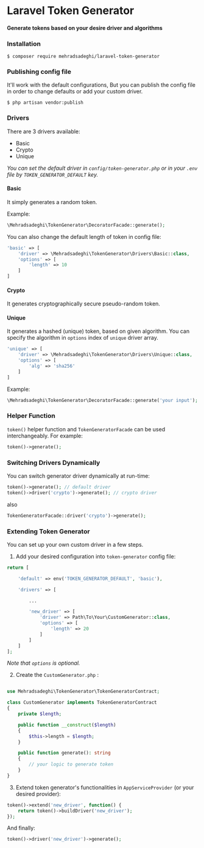 # Laravel Token Generator
#### Generate tokens based on your desire driver and algorithms

### Installation
`$ composer require mehradsadeghi/laravel-token-generator`

### Publishing config file
It'll work with the default configurations, But you can publish the config file in order to change defaults or add your custom driver.

`$ php artisan vendor:publish`

### Drivers
There are 3 drivers available: 
- Basic
- Crypto
- Unique

*You can set the default driver in `config/token-generator.php` or in your `.env` file by `TOKEN_GENERATOR_DEFAULT` key.*

#### Basic
It simply generates a random token.

Example:
```php
\Mehradsadeghi\TokenGenerator\DecoratorFacade::generate();
```
You can also change the default length of token in config file:
```php
'basic' => [
    'driver' => \Mehradsadeghi\TokenGenerator\Drivers\Basic::class,
    'options' => [
        'length' => 10
    ]
]
```
         
#### Crypto
It generates cryptographically secure pseudo-random token.
 
#### Unique
It generates a hashed (unique) token, based on given algorithm. You can specify the algorithm in `options` index of `unique` driver array.
```php
'unique' => [
    'driver' => \Mehradsadeghi\TokenGenerator\Drivers\Unique::class,
    'options' => [
        'alg' => 'sha256'
    ]
]
```
Example:
```php
\Mehradsadeghi\TokenGenerator\DecoratorFacade::generate('your input');
```

### Helper Function
`token()` helper function and `TokenGeneratorFacade` can be used interchangeably. For example:

```php
token()->generate();
```

### Switching Drivers Dynamically
You can switch generator driver dynamically at run-time:

```php
token()->generate(); // default driver
token()->driver('crypto')->generate(); // crypto driver
```
also
```php
TokenGeneratorFacade::driver('crypto')->generate();
```
### Extending Token Generator
You can set up your own custom driver in a few steps. 

1) Add your desired configuration into `token-generator` config file:

```php
return [

    'default' => env('TOKEN_GENERATOR_DEFAULT', 'basic'),

    'drivers' => [

        ...

        'new_driver' => [
            'driver' => Path\To\Your\CustomGenerator::class,
            'options' => [
                'length' => 20
            ]
        ]
    ]
];
```
*Note that `options` is optional.*

2) Create the `CustomGenerator.php` :

```php

use Mehradsadeghi\TokenGenerator\TokenGeneratorContract;

class CustomGenerator implements TokenGeneratorContract
{
    private $length;

    public function __construct($length)
    {
        $this->length = $length;
    }

    public function generate(): string
    {
        // your logic to generate token
    }
}

```

3) Extend token generator's functionalities in `AppServiceProvider` (or your desired provider):

```php
token()->extend('new_driver', function() {
    return token()->buildDriver('new_driver');
});
```

And finally:
```php
token()->driver('new_driver')->generate();
```